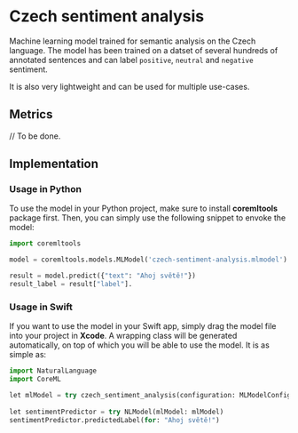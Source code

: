 # Czech sentiment analysis

Machine learning model trained for semantic analysis on the Czech language. The model has been trained on a datset of several hundreds of annotated sentences and can label `positive`, `neutral` and `negative` sentiment.

It is also very lightweight and can be used for multiple use-cases.

## Metrics

// To be done.

## Implementation

### Usage in Python

To use the model in your Python project, make sure to install **coremltools** package first. Then, you can simply use the following snippet to envoke the model:

```python
import coremltools

model = coremltools.models.MLModel('czech-sentiment-analysis.mlmodel')

result = model.predict({"text": "Ahoj světě!"}) 
result_label = result["label"].
```

### Usage in Swift

If you want to use the model in your Swift app, simply drag the model file into your project in **Xcode**. A wrapping class will be generated automatically, on top of which you will be able to use the model. It is as simple as:

```python
import NaturalLanguage
import CoreML

let mlModel = try czech_sentiment_analysis(configuration: MLModelConfiguration()).model
        
let sentimentPredictor = try NLModel(mlModel: mlModel)
sentimentPredictor.predictedLabel(for: "Ahoj světě!")
```
